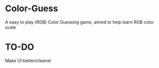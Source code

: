 # Color-Guess
A easy to play (RGB) Color Guessing game, aimed to help learn RGB color scale
# TO-DO
Make UI better/cleaner
